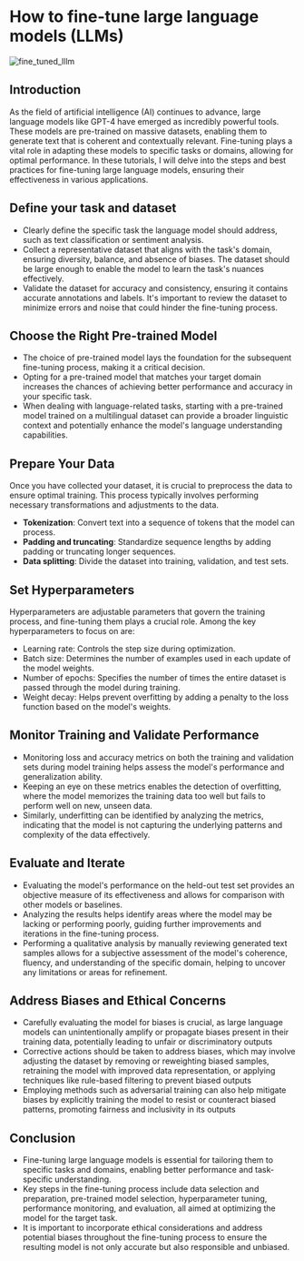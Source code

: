 # How to fine-tune large language models (LLMs)

![fine_tuned_lllm](https://github.com/ghimiresunil/Custom-Large-Language-Model/assets/40186859/4b573f5a-a977-4c2e-a03f-9142aa856d00)

## Introduction

As the field of artificial intelligence (AI) continues to advance, large language models like GPT-4 have emerged as incredibly powerful tools. These models are pre-trained on massive datasets, enabling them to generate text that is coherent and contextually relevant. Fine-tuning plays a vital role in adapting these models to specific tasks or domains, allowing for optimal performance. In these tutorials, I will delve into the steps and best practices for fine-tuning large language models, ensuring their effectiveness in various applications.

## Define your task and dataset
- Clearly define the specific task the language model should address, such as text classification or sentiment analysis.
- Collect a representative dataset that aligns with the task's domain, ensuring diversity, balance, and absence of biases. The dataset should be large enough to enable the model to learn the task's nuances effectively.
- Validate the dataset for accuracy and consistency, ensuring it contains accurate annotations and labels. It's important to review the dataset to minimize errors and noise that could hinder the fine-tuning process.

## Choose the Right Pre-trained Model
- The choice of pre-trained model lays the foundation for the subsequent fine-tuning process, making it a critical decision.
- Opting for a pre-trained model that matches your target domain increases the chances of achieving better performance and accuracy in your specific task.
- When dealing with language-related tasks, starting with a pre-trained model trained on a multilingual dataset can provide a broader linguistic context and potentially enhance the model's language understanding capabilities.

## Prepare Your Data
Once you have collected your dataset, it is crucial to preprocess the data to ensure optimal training. This process typically involves performing necessary transformations and adjustments to the data.
- **Tokenization**: Convert text into a sequence of tokens that the model can process.
- **Padding and truncating**: Standardize sequence lengths by adding padding or truncating longer sequences.
- **Data splitting**: Divide the dataset into training, validation, and test sets.

## Set Hyperparameters
Hyperparameters are adjustable parameters that govern the training process, and fine-tuning them plays a crucial role. Among the key hyperparameters to focus on are:
- Learning rate: Controls the step size during optimization.
- Batch size: Determines the number of examples used in each update of the model weights.
- Number of epochs: Specifies the number of times the entire dataset is passed through the model during training.
- Weight decay: Helps prevent overfitting by adding a penalty to the loss function based on the model's weights.

## Monitor Training and Validate Performance
- Monitoring loss and accuracy metrics on both the training and validation sets during model training helps assess the model's performance and generalization ability.
- Keeping an eye on these metrics enables the detection of overfitting, where the model memorizes the training data too well but fails to perform well on new, unseen data.
- Similarly, underfitting can be identified by analyzing the metrics, indicating that the model is not capturing the underlying patterns and complexity of the data effectively.

## Evaluate and Iterate
- Evaluating the model's performance on the held-out test set provides an objective measure of its effectiveness and allows for comparison with other models or baselines.
- Analyzing the results helps identify areas where the model may be lacking or performing poorly, guiding further improvements and iterations in the fine-tuning process.
- Performing a qualitative analysis by manually reviewing generated text samples allows for a subjective assessment of the model's coherence, fluency, and understanding of the specific domain, helping to uncover any limitations or areas for refinement.

## Address Biases and Ethical Concerns
- Carefully evaluating the model for biases is crucial, as large language models can unintentionally amplify or propagate biases present in their training data, potentially leading to unfair or discriminatory outputs
- Corrective actions should be taken to address biases, which may involve adjusting the dataset by removing or reweighting biased samples, retraining the model with improved data representation, or applying techniques like rule-based filtering to prevent biased outputs
- Employing methods such as adversarial training can also help mitigate biases by explicitly training the model to resist or counteract biased patterns, promoting fairness and inclusivity in its outputs

## Conclusion
- Fine-tuning large language models is essential for tailoring them to specific tasks and domains, enabling better performance and task-specific understanding.
- Key steps in the fine-tuning process include data selection and preparation, pre-trained model selection, hyperparameter tuning, performance monitoring, and evaluation, all aimed at optimizing the model for the target task.
- It is important to incorporate ethical considerations and address potential biases throughout the fine-tuning process to ensure the resulting model is not only accurate but also responsible and unbiased.
